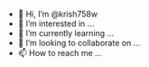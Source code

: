- 👋 Hi, I’m @krish758w
- 👀 I’m interested in ...
- 🌱 I’m currently learning ...
- 💞️ I’m looking to collaborate on ...
- 📫 How to reach me ...

<!---
krish758w/krish758w is a ✨ special ✨ repository because its `README.md` (this file) appears on your GitHub profile.
You can click the Preview link to take a look at your changes.
--->
